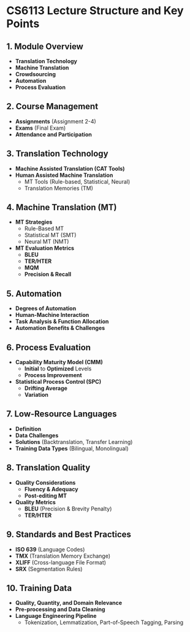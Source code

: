 # CS6113 Lecture Structure and Key Points

## 1. **Module Overview**
- **Translation Technology**
- **Machine Translation**
- **Crowdsourcing**
- **Automation**
- **Process Evaluation**

## 2. **Course Management**
- **Assignments** (Assignment 2-4)
- **Exams** (Final Exam)
- **Attendance and Participation**

## 3. **Translation Technology**
- **Machine Assisted Translation (CAT Tools)**
- **Human Assisted Machine Translation**
  - MT Tools (Rule-based, Statistical, Neural)
  - Translation Memories (TM)
  
## 4. **Machine Translation (MT)**
- **MT Strategies**
  - Rule-Based MT
  - Statistical MT (SMT)
  - Neural MT (NMT)
- **MT Evaluation Metrics**
  - **BLEU**
  - **TER/HTER**
  - **MQM**
  - **Precision & Recall**
  
## 5. **Automation**
- **Degrees of Automation**
- **Human-Machine Interaction**
- **Task Analysis & Function Allocation**
- **Automation Benefits & Challenges**

## 6. **Process Evaluation**
- **Capability Maturity Model (CMM)**
  - **Initial** to **Optimized** Levels
  - **Process Improvement**
- **Statistical Process Control (SPC)**
  - **Drifting Average**
  - **Variation**
  
## 7. **Low-Resource Languages**
- **Definition**
- **Data Challenges**
- **Solutions** (Backtranslation, Transfer Learning)
- **Training Data Types** (Bilingual, Monolingual)
  
## 8. **Translation Quality**
- **Quality Considerations**
  - **Fluency & Adequacy**
  - **Post-editing MT**
- **Quality Metrics**
  - **BLEU** (Precision & Brevity Penalty)
  - **TER/HTER**
  
## 9. **Standards and Best Practices**
- **ISO 639** (Language Codes)
- **TMX** (Translation Memory Exchange)
- **XLIFF** (Cross-language File Format)
- **SRX** (Segmentation Rules)

## 10. **Training Data**
- **Quality, Quantity, and Domain Relevance**
- **Pre-processing and Data Cleaning**
- **Language Engineering Pipeline**
  - Tokenization, Lemmatization, Part-of-Speech Tagging, Parsing

